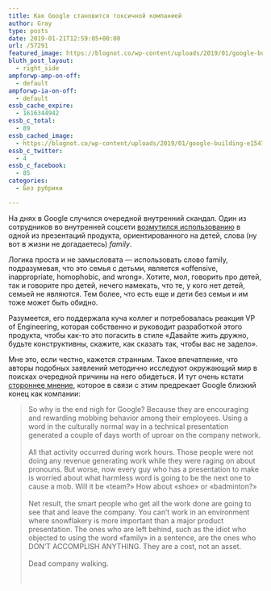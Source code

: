 ```yaml
---
title: Как Google становится токсичной компанией
author: Gray
type: posts
date: 2019-01-21T12:59:05+00:00
url: /57291
featured_image: https://blognot.co/wp-content/uploads/2019/01/google-building-e1547686917833.jpg
bluth_post_layout:
  - right_side
ampforwp-amp-on-off:
  - default
ampforwp-ia-on-off:
  - default
essb_cache_expire:
  - 1616344942
essb_c_total:
  - 89
essb_cached_image:
  - https://blognot.co/wp-content/uploads/2019/01/google-building-e1547686917833.jpg
essb_c_twitter:
  - 4
essb_c_facebook:
  - 85
categories:
  - Без рубрики

---
```








На днях в Google случился очередной внутренний скандал. Один из сотрудников во внутренней соцсети [возмутился использованию][1] в одной из презентаций продукта, ориентированного на детей, слова (ну вот в жизни не догадаетесь) _family_. 

Логика проста и не замысловата — использовать слово family, подразумевая, что это семья с детьми, является &#171;offensive, inappropriate, homophobic, and wrong&#187;. Хотите, мол, говорить про детей, так и говорите про детей, нечего намекать, что те, у кого нет детей, семьей не являются. Тем более, что есть еще и дети без семьи и им тоже может быть обидно. 

Разумеется, его поддержала куча коллег и потребовалась реакция VP of Engineering, которая собственно и руководит разработкой этого продукта, чтобы как-то это погасить в стиле &#171;Давайте жить дружно, будьте конструктивны, скажите, как сказать так, чтобы вас не задело&#187;. 

Мне это, если честно, кажется странным. Такое впечатление, что авторы подобных заявлений методично исследуют окружающий мир в поисках очередной причины на него обидеться. И тут очень кстати [стороннее мнение][2], которое в связи с этим предрекает Google близкий конец как компании:

<blockquote class="wp-block-quote">
  <p>
    So why is the end nigh for Google? Because they are encouraging and rewarding mobbing behavior among their employees. Using a word in the culturally normal way in a technical presentation generated a couple of days worth of uproar on the company network.<br /><br />All that activity occurred during work hours. Those people were not doing any revenue generating work while they were raging on about pronouns. But worse, now every guy who has a presentation to make is worried about what harmless word is going to be the next one to cause a mob. Will it be &#171;team?&#187; How about &#171;shoe&#187; or &#171;badminton?&#187;<br /><br />Net result, the smart people who get all the work done are going to see that and leave the company. You can&#8217;t work in an environment where snowflakery is more important than a major product presentation. The ones who are left behind, such as the idiot who objected to using the word &#171;family&#187; in a sentence, are the ones who DON&#8217;T ACCOMPLISH ANYTHING. They are a cost, not an asset.<br /><br />Dead company walking.
  </p>
  
  <cite><br /></cite>
</blockquote>

 [1]: https://dailycaller.com/2019/01/16/google-family-triggered-meltdown/
 [2]: http://phantomsoapbox.blogspot.com/2019/01/google-end-is-nigh.html